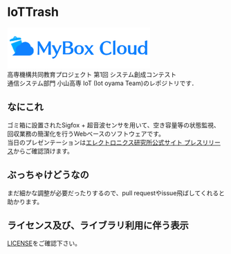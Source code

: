 # IoTTrash
![Logo](https://github.com/tmorio/IoTTrash/blob/master/web/img/logo.png?raw=true "Logo")  
高専機構共同教育プロジェクト 第1回 システム創成コンテスト  
通信システム部門 小山高専 IoT (Iot oyama Team)のレポジトリです．
## なにこれ
ゴミ箱に設置されたSigfox + 超音波センサを用いて、空き容量等の状態監視、回収業務の簡潔化を行うWebベースのソフトウェアです。  
当日のプレゼンテーションは[エレクトロニクス研究所公式サイト プレスリリース](https://eleken.jp/archives/2600)からご確認頂けます。  
## ぶっちゃけどうなの
まだ細かな調整が必要だったりするので、pull requestやissue飛ばしてくれると助かります。
## ライセンス及び、ライブラリ利用に伴う表示
[LICENSE](https://github.com/tmorio/IoTTrash/blob/master/LICENSE)をご確認下さい。
